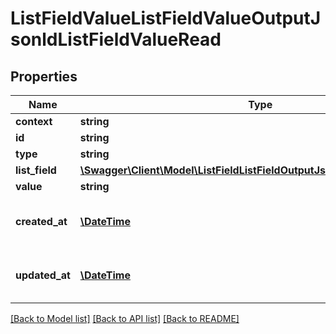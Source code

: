 # ListFieldValueListFieldValueOutputJsonldListFieldValueRead

## Properties
Name | Type | Description | Notes
------------ | ------------- | ------------- | -------------
**context** | **string** |  | [optional] 
**id** | **string** |  | [optional] 
**type** | **string** |  | [optional] 
**list_field** | [**\Swagger\Client\Model\ListFieldListFieldOutputJsonldListFieldValueRead**](ListFieldListFieldOutputJsonldListFieldValueRead.md) |  | [optional] 
**value** | **string** | Value | [optional] 
**created_at** | [**\DateTime**](\DateTime.md) | Date &amp; Time resource created | [optional] 
**updated_at** | [**\DateTime**](\DateTime.md) | Date &amp; Time resource updated | [optional] 

[[Back to Model list]](../../README.md#documentation-for-models) [[Back to API list]](../../README.md#documentation-for-api-endpoints) [[Back to README]](../../README.md)

